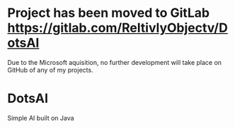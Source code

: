 # Project has been moved to GitLab https://gitlab.com/ReltivlyObjectv/DotsAI
Due to the Microsoft aquisition, no further development will take place on GitHub of any of my projects.
# DotsAI
Simple AI built on Java
